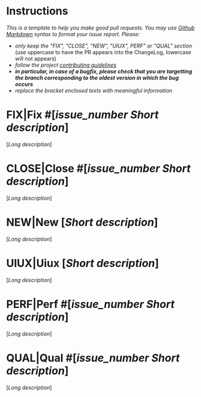 # Instructions
*This is a template to help you make good pull requests. You may use [Github Markdown](https://help.github.com/articles/getting-started-with-writing-and-formatting-on-github/) syntax to format your issue report.*
*Please:*
- *only keep the "FIX", "CLOSE", "NEW", "UIUX", PERF" or "QUAL" section* (use uppercase to have the PR appears into the ChangeLog, lowercase will not appears)
- *follow the project [contributing guidelines](/.github/CONTRIBUTING.md)*
- ***in particular, in case of a bugfix, please check that you are targetting the branch corresponding to the oldest version in which the bug occurs***
- *replace the bracket enclosed texts with meaningful information*


# FIX|Fix #[*issue_number Short description*]
[*Long description*]


# CLOSE|Close #[*issue_number Short description*]
[*Long description*]


# NEW|New [*Short description*]
[*Long description*]


# UIUX|Uiux [*Short description*]
[*Long description*]


# PERF|Perf #[*issue_number Short description*]
[*Long description*]


# QUAL|Qual #[*issue_number Short description*]
[*Long description*]

